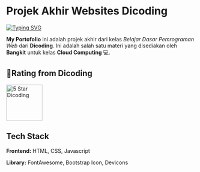 
# Projek Akhir Websites Dicoding

[![Typing SVG](https://readme-typing-svg.demolab.com?font=Fira+Code&weight=700&size=28&pause=300&color=1388F7&random=false&width=435&lines=My+Portofolio)](https://git.io/typing-svg)

**My Portofolio** ini adalah projek akhir dari kelas *Belajar Dasar Pemrograman Web* dari **Dicoding**. Ini adalah salah satu materi yang disediakan oleh **Bangkit** untuk kelas **Cloud Computing**  💻. 

    
## 🥇Rating from Dicoding
<div>
    <img src="https://dicoding-web-img.sgp1.cdn.digitaloceanspaces.com/original/submission-rating-badge/rating-default-5.png"width="96" height="96" alt="5 Star Dicoding"  /> 
</div>

## Tech Stack

**Frontend:** HTML, CSS, Javascript

**Library:** FontAwesome, Bootstrap Icon, Devicons  




